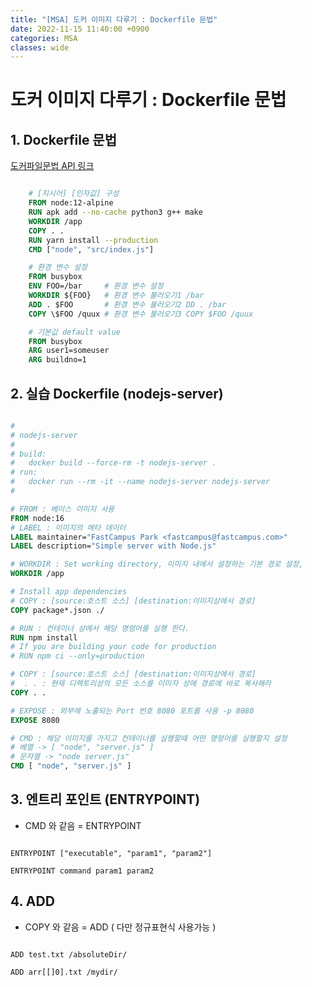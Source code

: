 ```yaml
---
title: "[MSA] 도커 이미지 다루기 : Dockerfile 문법"
date: 2022-11-15 11:40:00 +0900
categories: MSA
classes: wide
---
```


# 도커 **이미지** 다루기 : Dockerfile 문법 

## 1. Dockerfile 문법

[도커파일문법 API 링크](https://docs.docker.com/engine/reference/builder/)

```dockerfile

    # [지시어] [인자값] 구성
    FROM node:12-alpine
    RUN apk add --no-cache python3 g++ make
    WORKDIR /app
    COPY . .
    RUN yarn install --production
    CMD ["node", "src/index.js"]

    # 환경 변수 설정
    FROM busybox
    ENV FOO=/bar     # 환경 변수 설정
    WORKDIR ${FOO}   # 환경 변수 불러오기1 /bar
    ADD . $FOO       # 환경 변수 불러오기2 DD . /bar
    COPY \$FOO /quux # 환경 변수 불러오기3 COPY $FOO /quux

    # 기본값 default value
    FROM busybox
    ARG user1=someuser
    ARG buildno=1

```

## 2. 실습 Dockerfile (nodejs-server)

```Dockerfile

#
# nodejs-server
#
# build:
#   docker build --force-rm -t nodejs-server .
# run:
#   docker run --rm -it --name nodejs-server nodejs-server
#

# FROM : 베이스 이미지 사용
FROM node:16 
# LABEL : 이미지의 메타 데이터
LABEL maintainer="FastCampus Park <fastcampus@fastcampus.com>"
LABEL description="Simple server with Node.js"

# WORKDIR : Set working directory, 이미지 내에서 설정하는 기본 경로 설정,
WORKDIR /app

# Install app dependencies
# COPY : [source:호스트 소스] [destination:이미지상에서 경로]
COPY package*.json ./

# RUN : 컨테이너 상에서 해당 명령어를 실행 한다.
RUN npm install
# If you are building your code for production
# RUN npm ci --only=production

# COPY : [source:호스트 소스] [destination:이미지상에서 경로]
#  . . : 현재 디렉토리상의 모든 소스를 이미자 상에 경로에 바로 복사해라
COPY . .

# EXPOSE : 외부에 노출되는 Port 번호 8080 포트를 사용 -p 8080
EXPOSE 8080

# CMD : 해당 이미지를 가지고 컨테이너를 실행할때 어떤 명령어를 실행할지 설정
# 베열 -> [ "node", "server.js" ]
# 문자열 -> "node server.js"
CMD [ "node", "server.js" ]

```

## 3. 엔트리 포인트 (ENTRYPOINT)

- CMD 와 같음 = ENTRYPOINT

```

ENTRYPOINT ["executable", "param1", "param2"]

ENTRYPOINT command param1 param2

```

## 4. ADD

- COPY 와 같음 = ADD ( 다만 정규표현식 사용가능 )

```

ADD test.txt /absoluteDir/

ADD arr[[]0].txt /mydir/

```